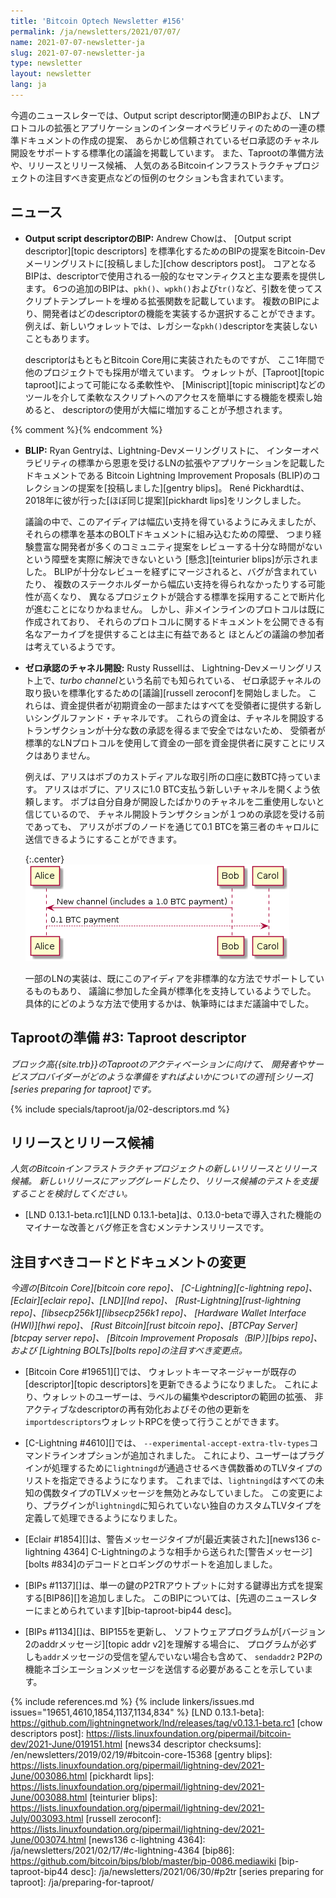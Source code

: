 ```yaml
---
title: 'Bitcoin Optech Newsletter #156'
permalink: /ja/newsletters/2021/07/07/
name: 2021-07-07-newsletter-ja
slug: 2021-07-07-newsletter-ja
type: newsletter
layout: newsletter
lang: ja
---
```

今週のニュースレターでは、Output script descriptor関連のBIPおよび、
LNプロトコルの拡張とアプリケーションのインターオペラビリティのための一連の標準ドキュメントの作成の提案、
あらかじめ信頼されているゼロ承認のチャネル開設をサポートする標準化の議論を掲載しています。
また、Taprootの準備方法や、リリースとリリース候補、
人気のあるBitcoinインフラストラクチャプロジェクトの注目すべき変更点などの恒例のセクションも含まれています。

## ニュース

- **Output script descriptorのBIP:** Andrew Chowは、
  [Output script descriptor][topic descriptors]
  を標準化するためのBIPの提案をBitcoin-Devメーリングリストに[投稿しました][chow descriptors post]。
  コアとなるBIPは、descriptorで使用される一般的なセマンティクスと主な要素を提供します。
  6つの追加のBIPは、`pkh()`、`wpkh()`および`tr()`など、引数を使ってスクリプトテンプレートを埋める拡張関数を記載しています。
  複数のBIPにより、開発者はどのdescriptorの機能を実装するか選択することができます。
  例えば、新しいウォレットでは、レガシーな`pkh()`descriptorを実装しないこともあります。

    descriptorはもともとBitcoin Core用に実装されたものですが、
    ここ1年間で他のプロジェクトでも採用が増えています。
    ウォレットが、[Taproot][topic taproot]によって可能になる柔軟性や、
    [Miniscript][topic miniscript]などのツールを介して柔軟なスクリプトへのアクセスを簡単にする機能を模索し始めると、
    descriptorの使用が大幅に増加することが予想されます。

{% comment %}<!-- Gentry uses a lowercase leading character (bLIPs).  I
asked in IRC why, but unless there's a *really* compelling reason, I'd
prefer to capitalize.  I won't die on this hill, but I'm willing to lose
a little blood to prevent terms like iPhone that are super annoying to use
at the beginning of a sentence. -harding -->{% endcomment %}

- **BLIP:** Ryan Gentryは、Lightning-Devメーリングリストに、
  インターオペラビリティの標準から恩恵を受けるLNの拡張やアプリケーションを記載したドキュメントである
  Bitcoin Lightning Improvement Proposals (BLIP)のコレクションの提案を[投稿しました][gentry blips]。
  René Pickhardtは、2018年に彼が行った[ほぼ同じ提案][pickhardt lips]をリンクしました。

    議論の中で、このアイディアは幅広い支持を得ているようにみえましたが、
    それらの標準を基本のBOLTドキュメントに組み込むための障壁、
    つまり経験豊富な開発者が多くのコミュニティ提案をレビューする十分な時間がないという障壁を実際に解決できないという
    [懸念][teinturier blips]が示されました。
    BLIPが十分なレビューを経ずにマージされると、バグが含まれていたり、
    複数のステークホルダーから幅広い支持を得られなかったりする可能性が高くなり、
    異なるプロジェクトが競合する標準を採用することで断片化が進むことになりかねません。
    しかし、非メインラインのプロトコルは既に作成されており、
    それらのプロトコルに関するドキュメントを公開できる有名なアーカイブを提供することは主に有益であると
    ほとんどの議論の参加者は考えているようです。

- **<!--zero-conf-channel-opens-->ゼロ承認のチャネル開設:** Rusty Russellは、
  Lightning-Devメーリングリスト上で、*turbo channel*という名前でも知られている、
  ゼロ承認チャネルの取り扱いを標準化するための[議論][russell zeroconf]を開始しました。
  これらは、資金提供者が初期資金の一部またはすべてを受領者に提供する新しいシングルファンド・チャネルです。
  これらの資金は、チャネルを開設するトランザクションが十分な数の承認を得るまで安全ではないため、
  受領者が標準的なLNプロトコルを使用して資金の一部を資金提供者に戻すことにリスクはありません。

    例えば、アリスはボブのカストディアルな取引所の口座に数BTC持っています。
    アリスはボブに、アリスに1.0 BTC支払う新しいチャネルを開くよう依頼します。
    ボブは自分自身が開設したばかりのチャネルを二重使用しないと信じているので、
    チャネル開設トランザクションが１つめの承認を受ける前であっても、
    アリスがボブのノードを通じて0.1 BTCを第三者のキャロルに送信できるようにすることができます。

    {:.center}
    ![Zero-conf channel illustration](/img/posts/2021-07-zeroconf-channels.png)

    一部のLNの実装は、既にこのアイディアを非標準的な方法でサポートしているものもあり、
    議論に参加した全員が標準化を支持しているようでした。
    具体的にどのような方法で使用するかは、執筆時にはまだ議論中でした。

## Taprootの準備 #3: Taproot descriptor

*ブロック高{{site.trb}}のTaprootのアクティベーションに向けて、
開発者やサービスプロバイダーがどのような準備をすればよいかについての週刊[シリーズ][series preparing for taproot]です。*

{% include specials/taproot/ja/02-descriptors.md %}

## リリースとリリース候補

*人気のBitcoinインフラストラクチャプロジェクトの新しいリリースとリリース候補。
新しいリリースにアップグレードしたり、リリース候補のテストを支援することを検討してください。*

- [LND 0.13.1-beta.rc1][LND 0.13.1-beta]は、0.13.0-betaで導入された機能の
  マイナーな改善とバグ修正を含むメンテナンスリリースです。

## 注目すべきコードとドキュメントの変更

*今週の[Bitcoin Core][bitcoin core repo]、
[C-Lightning][c-lightning repo]、[Eclair][eclair repo]、[LND][lnd repo]、
[Rust-Lightning][rust-lightning repo]、[libsecp256k1][libsecp256k1 repo]、
[Hardware Wallet Interface (HWI)][hwi repo]、
[Rust Bitcoin][rust bitcoin repo]、[BTCPay Server][btcpay server repo]、
[Bitcoin Improvement Proposals（BIP）][bips repo]、および
[Lightning BOLTs][bolts repo]の注目すべき変更点。*

- [Bitcoin Core #19651][]では、
  ウォレットキーマネージャーが既存の[descriptor][topic descriptors]を更新できるようになりました。
  これにより、ウォレットのユーザーは、ラベルの編集やdescriptorの範囲の拡張、
  非アクティブなdescriptorの再有効化およびその他の更新を
  `importdescriptors`ウォレットRPCを使って行うことができます。

- [C-Lightning #4610][]では、
  `--experimental-accept-extra-tlv-types`コマンドラインオプションが追加されました。
  これにより、ユーザーはプラグインが処理するために`lightningd`が通過させるべき偶数番めのTLVタイプのリストを指定できるようになります。
  これまでは、`lightningd`はすべての未知の偶数タイプのTLVメッセージを無効とみなしていました。
  この変更により、プラグインが`lightningd`に知られていない独自のカスタムTLVタイプを定義して処理できるようになりました。

- [Eclair #1854][]は、警告メッセージタイプが[最近実装された][news136 c-lightning 4364]
  C-Lightningのような相手から送られた[警告メッセージ][bolts #834]のデコードとロギングのサポートを追加しました。

- [BIPs #1137][]は、単一の鍵のP2TRアウトプットに対する鍵導出方式を提案する[BIP86][]を追加しました。
  このBIPについては、[先週のニュースレターにまとめられています][bip-taproot-bip44 desc]。

- [BIPs #1134][]は、BIP155を更新し、
  ソフトウェアプログラムが[バージョン2のaddrメッセージ][topic addr v2]を理解する場合に、
  プログラムが必ずしも`addr`メッセージの受信を望んでいない場合も含めて、
  `sendaddr2` P2Pの機能ネゴシエーションメッセージを送信する必要があることを示しています。

{% include references.md %}
{% include linkers/issues.md issues="19651,4610,1854,1137,1134,834" %}
[LND 0.13.1-beta]: https://github.com/lightningnetwork/lnd/releases/tag/v0.13.1-beta.rc1
[chow descriptors post]: https://lists.linuxfoundation.org/pipermail/bitcoin-dev/2021-June/019151.html
[news34 descriptor checksums]: /en/newsletters/2019/02/19/#bitcoin-core-15368
[gentry blips]: https://lists.linuxfoundation.org/pipermail/lightning-dev/2021-June/003086.html
[pickhardt lips]: https://lists.linuxfoundation.org/pipermail/lightning-dev/2021-June/003088.html
[teinturier blips]: https://lists.linuxfoundation.org/pipermail/lightning-dev/2021-July/003093.html
[russell zeroconf]: https://lists.linuxfoundation.org/pipermail/lightning-dev/2021-June/003074.html
[news136 c-lightning 4364]: /ja/newsletters/2021/02/17/#c-lightning-4364
[bip86]: https://github.com/bitcoin/bips/blob/master/bip-0086.mediawiki
[bip-taproot-bip44 desc]: /ja/newsletters/2021/06/30/#p2tr
[series preparing for taproot]: /ja/preparing-for-taproot/